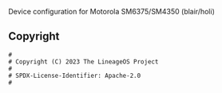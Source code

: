 Device configuration for Motorola SM6375/SM4350 (blair/holi)

## Copyright

```
#
# Copyright (C) 2023 The LineageOS Project
#
# SPDX-License-Identifier: Apache-2.0
#

